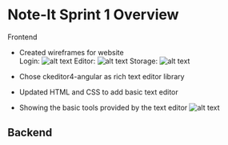 # Note-It Sprint 1 Overview

Frontend
- Created wireframes for website <br>
Login:
![alt text](https://github.com/Praveena-H/SoftwareEngineering/blob/main/Demos/Login_Wireframe.png "Login")
Editor:
![alt text](https://github.com/Praveena-H/SoftwareEngineering/blob/main/Demos/Frontpage_Wireframe.png "Editor")
Storage:
![alt text](https://github.com/Praveena-H/SoftwareEngineering/blob/main/Demos/Storage_Wireframe.png "Storage")

- Chose ckeditor4-angular as rich text editor library
- Updated HTML and CSS to add basic text editor
- Showing the basic tools provided by the text editor
![alt text](https://github.com/Praveena-H/SoftwareEngineering/blob/main/Demos/Frontend_Demo.gif "Frontend")

Backend
-

